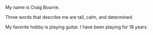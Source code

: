 My name is Craig Bourne.

Three words that describe me are tall, calm, and determined.

My favorite hobby is playing guitar. I have been playing for 18 years.